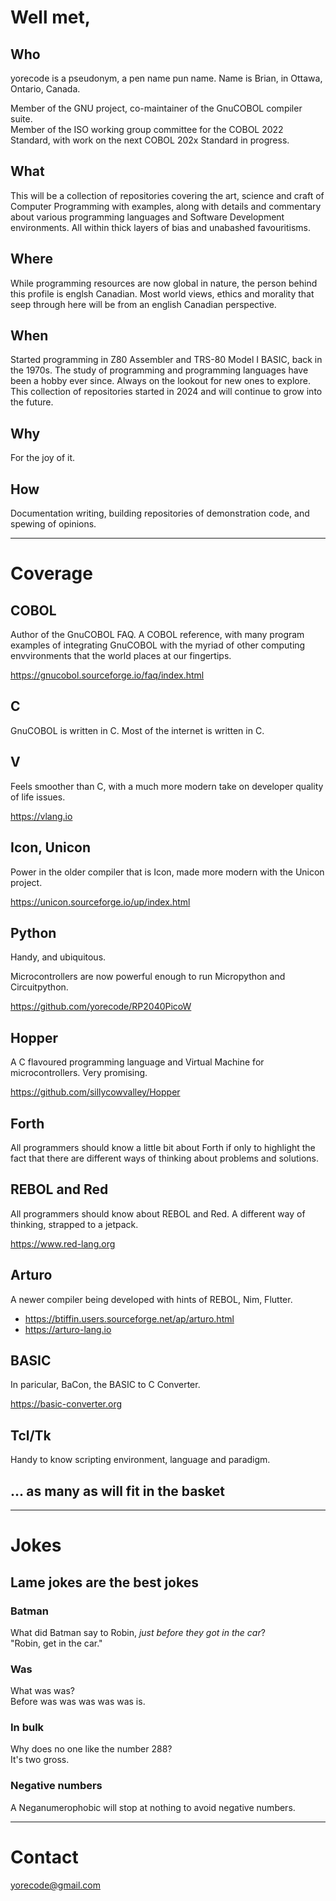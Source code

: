 # Well met,
## Who
yorecode is a pseudonym, a pen name pun name.  Name is Brian, in Ottawa, Ontario, Canada.

Member of the GNU project, co-maintainer of the GnuCOBOL compiler suite.  
Member of the ISO working group committee for the COBOL 2022 Standard, with work on the next
COBOL 202x Standard in progress.

## What
This will be a collection of repositories covering the art, science and craft of Computer Programming
with examples, along with details and commentary about various programming languages and Software
Development environments.  All within thick layers of bias and unabashed favouritisms.

## Where
While programming resources are now global in nature, the person behind this profile is englsh Canadian.
Most world views, ethics and morality that seep through here will be from an english Canadian perspective.

## When
Started programming in Z80 Assembler and TRS-80 Model I BASIC, back in the 1970s.  The study of programming
and programming languages have been a hobby ever since.  Always on the lookout for new ones to explore.  This
collection of repositories started in 2024 and will continue to grow into the future.

## Why
For the joy of it.

## How
Documentation writing, building repositories of demonstration code, and spewing of opinions.

----

# Coverage
## COBOL
Author of the GnuCOBOL FAQ.  A COBOL reference, with many program examples of integrating GnuCOBOL
with the myriad of other computing envvironments that the world places at our fingertips.

https://gnucobol.sourceforge.io/faq/index.html

## C
GnuCOBOL is written in C.  Most of the internet is written in C.

## V
Feels smoother than C, with a much more modern take on developer quality of life issues.

https://vlang.io

## Icon, Unicon
Power in the older compiler that is Icon, made more modern with the Unicon project.

https://unicon.sourceforge.io/up/index.html

## Python
Handy, and ubiquitous.

Microcontrollers are now powerful enough to run Micropython and Circuitpython.

https://github.com/yorecode/RP2040PicoW

## Hopper
A C flavoured programming language and Virtual Machine for microcontrollers.  Very promising.

https://github.com/sillycowvalley/Hopper

## Forth
All programmers should know a little bit about Forth if only to highlight the fact that there are different
ways of thinking about problems and solutions.

## REBOL and Red
All programmers should know about REBOL and Red.  A different way of thinking, strapped to a jetpack.

https://www.red-lang.org

## Arturo
A newer compiler being developed with hints of REBOL, Nim, Flutter.

- https://btiffin.users.sourceforge.net/ap/arturo.html
- https://arturo-lang.io

## BASIC
In paricular, BaCon, the BASIC to C Converter.

https://basic-converter.org

## Tcl/Tk
Handy to know scripting environment, language and paradigm.

## ... as many as will fit in the basket

----

# Jokes
## Lame jokes are the best jokes

### Batman
What did Batman say to Robin, *just before they got in the car*?  
"Robin, get in the car."

### Was
What was was?  
Before was was was was was is.

### In bulk
Why does no one like the number 288?  
It's two gross.

### Negative numbers
A Neganumerophobic will stop at nothing to avoid negative numbers.

----

# Contact
yorecode@gmail.com
